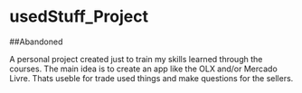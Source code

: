 # usedStuff_Project

##Abandoned

A personal project created just to train my skills learned through the courses. The main idea is to create an app like the OLX and/or Mercado Livre. Thats useble for trade used things and make questions for the sellers.
